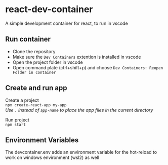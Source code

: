 # react-dev-container  
  
A simple development container for react, to run in vscode

## Run container
* Clone the repository
* Make sure the `Dev Containers` extention is installed in vscode
* Open the project folder in vscode
* Open command plate (ctrl+shift+p) and choose `Dev Containers: Reopen Folder in container`

## Create and run app
  
Create a project  
`npx create-react-app my-app`  
_Use `.` instead of `app-name` to place the app files in the current directory_    
  
Run project  
`npm start`  
  
## Environment Variables
The devcontainer.env adds an environment variable for the hot-reload to work on windows environment (wsl2) as well



